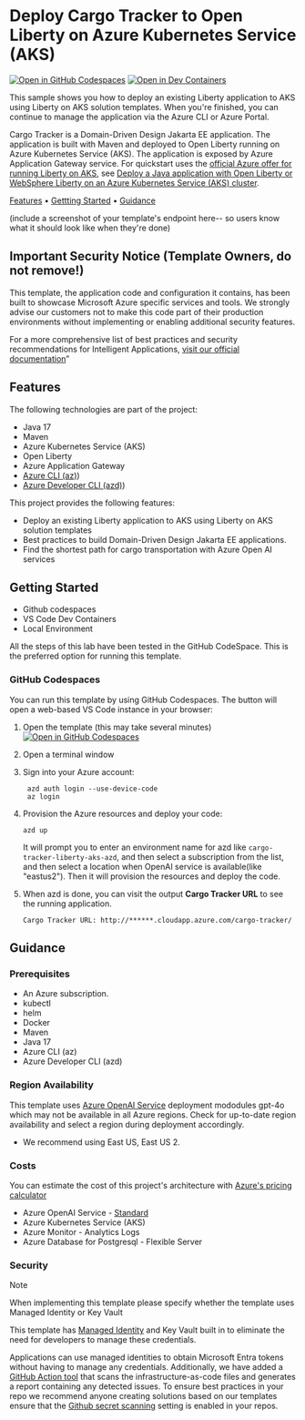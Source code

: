 
# Deploy Cargo Tracker to Open Liberty on Azure Kubernetes Service (AKS)

[![Open in GitHub Codespaces](https://github.com/codespaces/badge.svg)](placeholder)
[![Open in Dev Containers](https://img.shields.io/static/v1?style=for-the-badge&label=Dev%20Containers&message=Open&color=blue&logo=visualstudiocode)](placeholder)

This sample shows you how to deploy an existing Liberty application to AKS using Liberty on AKS solution templates. When you're finished, you can continue to manage the application via the Azure CLI or Azure Portal.

Cargo Tracker is a Domain-Driven Design Jakarta EE application. The application is built with Maven and deployed to Open Liberty running on Azure Kubernetes Service (AKS). The application is exposed by Azure Application Gateway service. For quickstart uses the [official Azure offer for running Liberty on AKS](https://aka.ms/liberty-aks), see [Deploy a Java application with Open Liberty or WebSphere Liberty on an Azure Kubernetes Service (AKS) cluster](https://learn.microsoft.com/azure/aks/howto-deploy-java-liberty-app).

[Features](#features) • [Gettting Started](#getting-started) • [Guidance](#guidance)

(include a screenshot of your template's endpoint here-- so users know what it should look like when they're done)

## Important Security Notice (Template Owners, do not remove!)

This template, the application code and configuration it contains, has been built to showcase Microsoft Azure specific services and tools. We strongly advise our customers not to make this code part of their production environments without implementing or enabling additional security features.


<!-- Documentation page is a WIP, this link does not exist yet -->
For a more comprehensive list of best practices and security recommendations for Intelligent Applications, [visit our official documentation](#link)”

## Features

The following technologies are part of the project:
* Java 17
* Maven
* Azure Kubernetes Service (AKS)
* Open Liberty
* Azure Application Gateway
* [Azure CLI (az)](https://github.com/Azure/azure-cli))
* [Azure Developer CLI (azd)](https://github.com/microsoft/azd))

This project provides the following features:
* Deploy an existing Liberty application to AKS using Liberty on AKS solution templates
* Best practices to build Domain-Driven Design Jakarta EE applications.
* Find the shortest path for cargo transportation with Azure Open AI services

## Getting Started

- Github codespaces
- VS Code Dev Containers
- Local Environment

All the steps of this lab have been tested in the GitHub CodeSpace. This is the preferred option for running this template.

### GitHub Codespaces

You can run this template by using GitHub Codespaces. The button will open a web-based VS Code instance in your browser:

1. Open the template (this may take several minutes)
   [![Open in GitHub Codespaces](https://github.com/codespaces/badge.svg)](placeholder)
2. Open a terminal window
3. Sign into your Azure account:

    ```shell
     azd auth login --use-device-code
     az login
    ```

5. Provision the Azure resources and deploy your code:

    ```shell
    azd up
    ```
    It will prompt you to enter an environment name for azd like `cargo-tracker-liberty-aks-azd`, and then select a subscription from the list, and then select a location when OpenAI service is available(like "eastus2"). Then it will provision the resources and deploy the code.

6. When azd is done, you can visit the output **Cargo Tracker URL** to see the running application.
   ```shell
   Cargo Tracker URL: http://******.cloudapp.azure.com/cargo-tracker/
   ```


## Guidance

### Prerequisites
* An Azure subscription. 
* kubectl
* helm
* Docker
* Maven
* Java 17
* Azure CLI (az)
* Azure Developer CLI (azd)


### Region Availability

This template uses [Azure OpenAI Service](https://learn.microsoft.com/en-us/azure/ai-services/openai/overview) deployment mododules gpt-4o which may not be available in all Azure regions. Check for up-to-date region availability and select a region during deployment accordingly.

* We recommend using East US, East US 2.

### Costs

You can estimate the cost of this project's architecture with [Azure's pricing calculator](https://azure.microsoft.com/pricing/calculator/)

* Azure OpenAI Service - [Standard](https://azure.microsoft.com/en-us/pricing/details/cognitive-services/openai-service/)
* Azure Kubernetes Service (AKS) 
* Azure Monitor - Analytics Logs
* Azure Database for Postgresql - Flexible Server


### Security

> [!NOTE]
> When implementing this template please specify whether the template uses Managed Identity or Key Vault

This template has [Managed Identity](https://learn.microsoft.com/entra/identity/managed-identities-azure-resources/overview) and Key Vault built in to eliminate the need for developers to manage these credentials. 

Applications can use managed identities to obtain Microsoft Entra tokens without having to manage any credentials. Additionally, we have added a [GitHub Action tool](https://github.com/microsoft/security-devops-action) that scans the infrastructure-as-code files and generates a report containing any detected issues. To ensure best practices in your repo we recommend anyone creating solutions based on our templates ensure that the [Github secret scanning](https://docs.github.com/code-security/secret-scanning/about-secret-scanning) setting is enabled in your repos.
